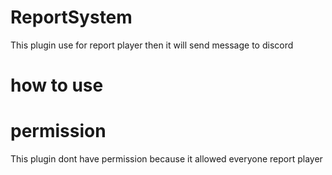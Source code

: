 # ReportSystem
  This plugin use for report player then it will send message to discord

# how to use



# permission
  This plugin dont have permission because it allowed everyone report player
